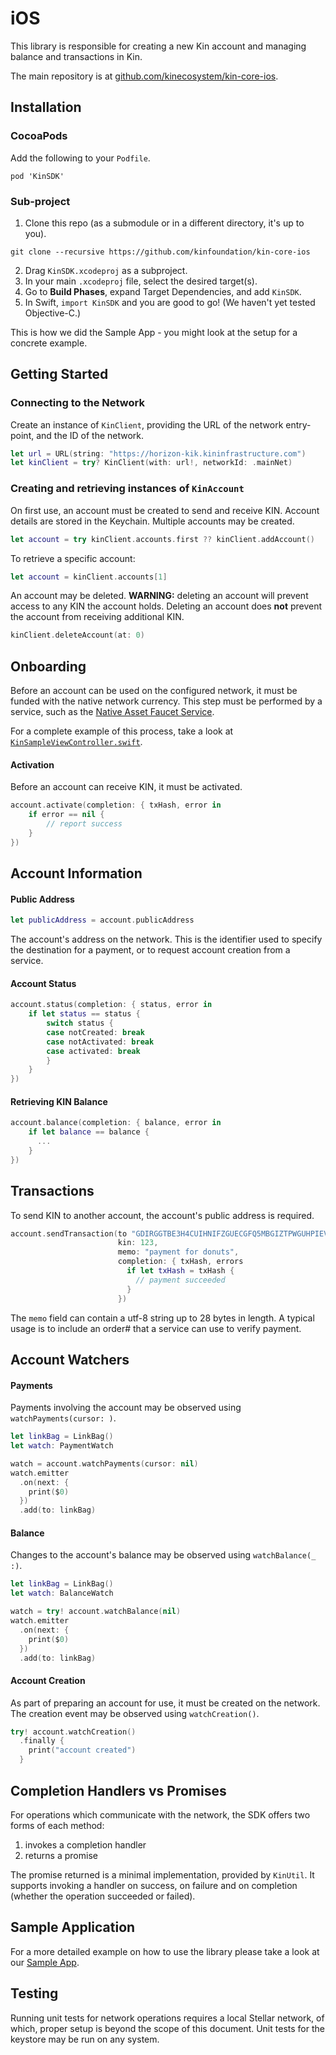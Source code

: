 # iOS

This library is responsible for creating a new Kin account and managing balance and transactions in Kin.

The main repository is at [github.com/kinecosystem/kin-core-ios](https://github.com/kinecosystem/kin-core-ios).

## Installation

### CocoaPods

Add the following to your `Podfile`.

```
pod 'KinSDK'
```

### Sub-project

1. Clone this repo (as a submodule or in a different directory, it's up to you).

```
git clone --recursive https://github.com/kinfoundation/kin-core-ios
```

2. Drag `KinSDK.xcodeproj` as a subproject.
3. In your main `.xcodeproj` file, select the desired target(s).
4. Go to **Build Phases**, expand Target Dependencies, and add `KinSDK`.
5. In Swift, `import KinSDK` and you are good to go! (We haven't yet tested Objective-C.)

This is how we did the Sample App - you might look at the setup for a concrete example.

## Getting Started

### Connecting to the Network

Create an instance of `KinClient`, providing the URL of the network entry-point, and the ID of the network.

```swift
let url = URL(string: "https://horizon-kik.kininfrastructure.com")
let kinClient = try? KinClient(with: url!, networkId: .mainNet)
```

### Creating and retrieving instances of `KinAccount`

On first use, an account must be created to send and receive KIN.  Account details are stored in the Keychain.  Multiple accounts may be created.

```swift
let account = try kinClient.accounts.first ?? kinClient.addAccount()
```

To retrieve a specific account:


```swift
let account = kinClient.accounts[1]
```

An account may be deleted.  **WARNING:** deleting an account will prevent access to any KIN the account holds.  Deleting an account does **not** prevent the account from receiving additional KIN.

```swift
kinClient.deleteAccount(at: 0)
```

## Onboarding

Before an account can be used on the configured network, it must be funded with the native network currency.
This step must be performed by a service, such as the [Native Asset Faucet Service](fee-faucet.md).

For a complete example of this process, take a look at <a href="https://github.com/kinecosystem/kin-core-ios/blob/9bc5a15dc5bd56c262f17927f8bd10c163b94db3/KinSampleApp/KinSampleApp/KinSampleViewController.swift#L141">`KinSampleViewController.swift`</a>.

#### Activation

Before an account can receive KIN, it must be activated.

```swift
account.activate(completion: { txHash, error in
    if error == nil {
        // report success
    }
})
```

## Account Information

#### Public Address

```swift
let publicAddress = account.publicAddress
```

The account's address on the network.  This is the identifier used to specify the destination for a payment, or to request account creation from a service.

#### Account Status

```swift
account.status(completion: { status, error in
    if let status == status {
        switch status {
        case notCreated: break
        case notActivated: break
        case activated: break
        }
    }
})
```

#### Retrieving KIN Balance

```swift
account.balance(completion: { balance, error in
    if let balance == balance {
      ...
    }
})
```

## Transactions

To send KIN to another account, the account's public address is required.

```swift
account.sendTransaction(to "GDIRGGTBE3H4CUIHNIFZGUECGFQ5MBGIZTPWGUHPIEVOOHFHSCAGMEHO",
                        kin: 123,
                        memo: "payment for donuts",
                        completion: { txHash, errors
                          if let txHash = txHash {
                            // payment succeeded
                          }
                        })
```

The `memo` field can contain a utf-8 string up to 28 bytes in length.  A typical usage is to include an order# that a service can use to verify payment.

## Account Watchers

#### Payments

Payments involving the account may be observed using `watchPayments(cursor: )`.

```swift
let linkBag = LinkBag()
let watch: PaymentWatch

watch = account.watchPayments(cursor: nil)
watch.emitter
  .on(next: {
    print($0)
  })
  .add(to: linkBag)
```

#### Balance

Changes to the account's balance may be observed using `watchBalance(_ :)`.

```swift
let linkBag = LinkBag()
let watch: BalanceWatch

watch = try! account.watchBalance(nil)
watch.emitter
  .on(next: {
    print($0)
  })
  .add(to: linkBag)
```

#### Account Creation

As part of preparing an account for use, it must be created on the network.  The creation event may be observed using `watchCreation()`.

```swift
try! account.watchCreation()
  .finally {
    print("account created")
  }
```

## Completion Handlers vs Promises

For operations which communicate with the network, the SDK offers two forms of each method:

1. invokes a completion handler
2. returns a promise

The promise returned is a minimal implementation, provided by `KinUtil`.  It supports invoking a handler on success, on failure and on completion (whether the operation succeeded or failed).

## Sample Application

For a more detailed example on how to use the library please take a look at our <a href="https://github.com/kinecosystem/kin-core-ios/tree/master/KinSampleApp">Sample App</a>.

## Testing

Running unit tests for network operations requires a local Stellar network, of which, proper setup is beyond the scope of this document.  Unit tests for the keystore may be run on any system.
